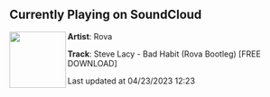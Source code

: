 ## Currently Playing on SoundCloud

[<img align="left" width="100" src="https://i1.sndcdn.com/artworks-Fdn4IFEcJdpWH9TR-Ob3W8A-t500x500.jpg">](https://soundcloud.com/rovasrevenge/steve-lacy-bad-habit-rova-bootleg-free-download)

**Artist**: Rova 

**Track**: Steve Lacy - Bad Habit (Rova Bootleg) [FREE DOWNLOAD]

Last updated at 04/23/2023 12:23
